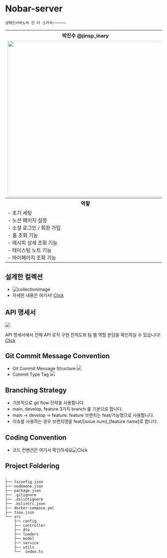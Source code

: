 # Nobar-server
`샴페인서버노바 인 더 스카이~~~~~~`

<div align="center">
	<table>
  <th>박진수 @jinsp_inary</th>
	<th>임승하 @</th>
	<tr>
		<td><img width="500" src="https://www.notion.so/image/https%3A%2F%2Fs3-us-west-2.amazonaws.com%2Fsecure.notion-static.com%2F8b3f769d-d676-4ce1-a71b-9aa27544a3c3%2FUntitled.png?table=block&id=ab5eaf5e-ad04-4440-b6e4-f10893375080&spaceId=c2c49716-1bd9-4f10-a2ba-246e348c3fbd&width=2000&userId=d3a1ec4b-f86d-4b34-af10-22d2f5b804e7&cache=v2"></td>
		<td><img width="500" src="https://i.ibb.co/RpG6ZqW/image.jpg"></td>
	</tr>
<th> 역할</th>
<th> 역할</th>
<tr>
<td>
- 초기 세팅<br>
- 노션 페이지 설정<br>
- 소셜 로그인 / 회원 가입<br>
- 홈 조회 기능<br>
- 레시피 상세 조회 기능<br>
- 테이스팅 노트 기능 <br>
- 마이페이지 조회 기능 <br>
</td>
<td>
- 검색 태그 조회 기능 <br>
- 최근 & 추천 검색어 조회 기능 <br>
- 재료, 칵테일 텍스트 검색 기능 <br>
- 술 태그 검색 조회 기능 <br>
- 칵테일 가이드 상세 조회 기능 <br>
</td>
</tr>
	</table>
</div>

## 설계한 컬렉션
- ![collectionImage](https://s3.us-west-2.amazonaws.com/secure.notion-static.com/04f58ab4-5910-4a88-8e91-2d69ea84d1a2/Group_33682.png?X-Amz-Algorithm=AWS4-HMAC-SHA256&X-Amz-Content-Sha256=UNSIGNED-PAYLOAD&X-Amz-Credential=AKIAT73L2G45EIPT3X45%2F20220713%2Fus-west-2%2Fs3%2Faws4_request&X-Amz-Date=20220713T133940Z&X-Amz-Expires=86400&X-Amz-Signature=674f2145108df6dbadb342546dfdea68af0855bda47338cd6d30937ec464ba0d&X-Amz-SignedHeaders=host&response-content-disposition=filename%20%3D%22Group%252033682.png%22&x-id=GetObject)
- 자세한 내용은 여기서! [Click](https://www.notion.so/DB-collections-790950ea9cd94feba849571051be5f21)


## API 명세서
![](https://s3.us-west-2.amazonaws.com/secure.notion-static.com/944ee8dc-fc5d-4b0f-b549-a2af266bd682/image_12.png?X-Amz-Algorithm=AWS4-HMAC-SHA256&X-Amz-Content-Sha256=UNSIGNED-PAYLOAD&X-Amz-Credential=AKIAT73L2G45EIPT3X45%2F20220713%2Fus-west-2%2Fs3%2Faws4_request&X-Amz-Date=20220713T134614Z&X-Amz-Expires=86400&X-Amz-Signature=e9fef5f8b0b12ad82466ff4d60c78c5721d41604b1e03dbd55bfd7e87669bb0d&X-Amz-SignedHeaders=host&response-content-disposition=filename%20%3D%22image%252012.png%22&x-id=GetObject)

API 명세서에서 전체 API 로직 구현 진척도와 팀 별 역할 분담을 확인하실 수 있습니다!
[Click](https://www.notion.so/api-d68ba5f5ec06464093a42d14c9171d0b)

## Git Commit Message Convention
- Git Commit Message Structure
![](https://s3.us-west-2.amazonaws.com/secure.notion-static.com/7d0a00a6-5f32-4b0b-b2e4-4b28a120d8b1/Untitled.png?X-Amz-Algorithm=AWS4-HMAC-SHA256&X-Amz-Content-Sha256=UNSIGNED-PAYLOAD&X-Amz-Credential=AKIAT73L2G45EIPT3X45%2F20220713%2Fus-west-2%2Fs3%2Faws4_request&X-Amz-Date=20220713T135154Z&X-Amz-Expires=86400&X-Amz-Signature=faf723a9d198455e0c5c448644220e046c1dc6f701e7dc646b0cb1405736e280&X-Amz-SignedHeaders=host&response-content-disposition=filename%20%3D%22Untitled.png%22&x-id=GetObject)
- Commit Type Tag
![](https://www.notion.so/image/https%3A%2F%2Fs3-us-west-2.amazonaws.com%2Fsecure.notion-static.com%2F50f41847-4d67-478f-9264-3324127f5b61%2FUntitled.png?table=block&id=0dee6451-c9e5-4d55-bf90-76a7f1e3f4e2&spaceId=c2c49716-1bd9-4f10-a2ba-246e348c3fbd&width=2000&userId=d3a1ec4b-f86d-4b34-af10-22d2f5b804e7&cache=v2)


## Branching Strategy
- 기본적으로 git flow 전략을 사용합니다.
- main, develop, feature 3가지 branch 를 기본으로 합니다.
- main → develop → feature. feature 브랜치는 feat/기능명으로 사용합니다.
- 이슈를 사용하는 경우 브랜치명을 feat/[issue num]_[feature name]로 합니다.

## Coding Convention
- 코드 컨벤션은 여기서 확인하세요![Click](https://www.notion.so/Coding-Convention-e17614fca75b4e2cb0c774428ae7c8ba)


## Project Foldering

```                 
.
├── tsconfig.json
├── nodemone.json
├── package.json
├── .gitignore
├── .eslintignore
├── .eslintrc.json
├── docker-compose.yml
├── tsoa.json
└── src
    ├── config
    ├── controller
    ├── dto
    ├── loaders
	├── model
    ├── service
	├── utils
    └──  index.ts
```